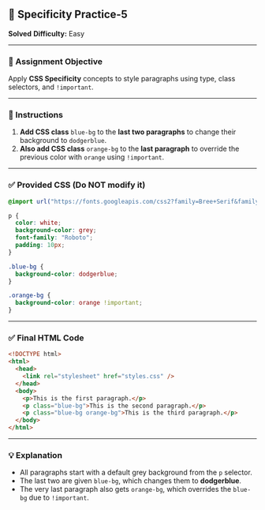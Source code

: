 ## 🎯 Specificity Practice-5

**Solved**
**Difficulty:** Easy

---

### 📝 Assignment Objective

Apply **CSS Specificity** concepts to style paragraphs using type, class selectors, and `!important`.

---

### 📌 Instructions

1. **Add CSS class** `blue-bg` to the **last two paragraphs** to change their background to `dodgerblue`.
2. **Also add CSS class** `orange-bg` to the **last paragraph** to override the previous color with `orange` using `!important`.

---

### ✅ Provided CSS (Do NOT modify it)

```css
@import url("https://fonts.googleapis.com/css2?family=Bree+Serif&family=Caveat:wght@400;700&family=Lobster&family=Monoton&family=Open+Sans:ital,wght@0,400;0,700;1,400;1,700&family=Playfair+Display+SC:ital,wght@0,400;0,700;1,700&family=Playfair+Display:ital,wght@0,400;0,700;1,700&family=Roboto:ital,wght@0,400;0,700;1,400;1,700&family=Source+Sans+Pro:ital,wght@0,400;0,700;1,700&family=Work+Sans:ital,wght@0,400;0,700;1,700&display=swap");

p {
  color: white;
  background-color: grey;
  font-family: "Roboto";
  padding: 10px;
}

.blue-bg {
  background-color: dodgerblue;
}

.orange-bg {
  background-color: orange !important;
}
```

---

### ✅ Final HTML Code

```html
<!DOCTYPE html>
<html>
  <head>
    <link rel="stylesheet" href="styles.css" />
  </head>
  <body>
    <p>This is the first paragraph.</p>
    <p class="blue-bg">This is the second paragraph.</p>
    <p class="blue-bg orange-bg">This is the third paragraph.</p>
  </body>
</html>
```

---

### 💡 Explanation

- All paragraphs start with a default grey background from the `p` selector.
- The last two are given `blue-bg`, which changes them to **dodgerblue**.
- The very last paragraph also gets `orange-bg`, which overrides the `blue-bg` due to `!important`.
